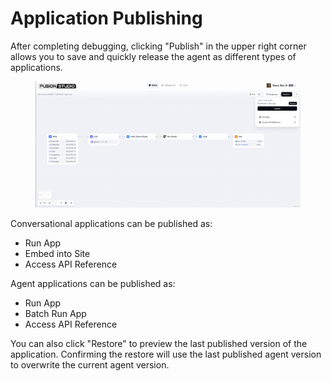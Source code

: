 # Application Publishing

After completing debugging, clicking "Publish" in the upper right corner allows you to save and quickly release the agent as different types of applications.

<figure><img src="../../.gitbook/assets/publish.png" alt=""><figcaption></figcaption></figure>

Conversational applications can be published as:

* Run App
* Embed into Site
* Access API Reference

Agent applications can be published as:

* Run App
* Batch Run App
* Access API Reference

You can also click "Restore" to preview the last published version of the application. Confirming the restore will use the last published agent version to overwrite the current agent version.
